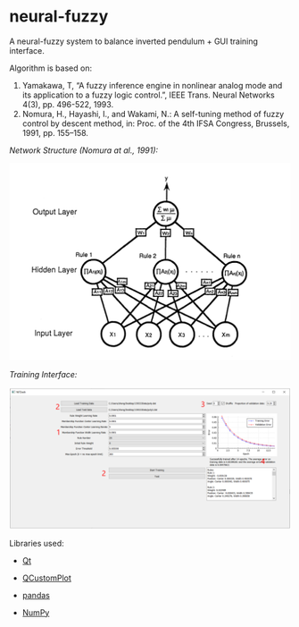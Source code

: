 # neural-fuzzy
A neural-fuzzy system to balance inverted pendulum + GUI training interface.

Algorithm is based on: 

1. Yamakawa, T, “A fuzzy inference engine in nonlinear analog mode and its application to a fuzzy logic
   control.”, IEEE Trans. Neural Networks 4(3), pp. 496-522, 1993.
2. Nomura, H., Hayashi, I., and Wakami, N.: A self-tuning method of fuzzy control by descent method, in: Proc.
   of the 4th IFSA Congress, Brussels, 1991, pp. 155–158.



*Network Structure (Nomura at al., 1991):*

![System Structure](/resource/system_structure.png)

*Training Interface:*

![Training Interface](/resource/screenshot.png)



Libraries used: 

- [Qt](https://www.qt.io/)

- [QCustomPlot](https://www.qcustomplot.com/)

- [pandas](https://pandas.pydata.org/)

- [NumPy](https://numpy.org/)

